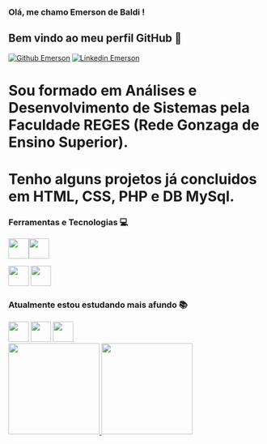 ### Olá, me chamo Emerson de Baldi ! 
## Bem vindo ao meu perfil GitHub 👋
[![Github Emerson](https://img.shields.io/badge/-Github-000?style=flat-square&logo=Github&logoColor=white&link=https://github.com/debaldi)](https://github.com/debaldi)
[![Linkedin Emerson](https://img.shields.io/badge/-LinkedIn-blue?style=flat-square&logo=Linkedin&logoColor=white&link=https://www.linkedin.com/in/emersondebaldi/)](https://www.linkedin.com/in/emersondebaldi/)

# Sou formado em Análises e Desenvolvimento de Sistemas pela Faculdade REGES (Rede Gonzaga de Ensino Superior).
# Tenho alguns projetos já concluidos em HTML, CSS, PHP e DB MySql.

### Ferramentas e Tecnologias 💻


            
<img src="https://cdn.jsdelivr.net/gh/devicons/devicon/icons/html5/html5-original-wordmark.svg" width="40" height="40"/><img src="https://cdn.jsdelivr.net/gh/devicons/devicon/icons/css3/css3-original-wordmark.svg" width="40" height="40"/>
          
<img src="https://cdn.jsdelivr.net/gh/devicons/devicon/icons/php/php-original.svg" width="40" height="40"/>
            
<img src="https://cdn.jsdelivr.net/gh/devicons/devicon/icons/mysql/mysql-original-wordmark.svg" width="40" height="40"/>

### Atualmente estou estudando mais afundo 📚

<img src="https://cdn.jsdelivr.net/gh/devicons/devicon/icons/javascript/javascript-original.svg" width="40" height="40"/>
            
<img src="https://cdn.jsdelivr.net/gh/devicons/devicon/icons/nodejs/nodejs-original-wordmark.svg" width="40" height="40"/>
            
<img src="https://cdn.jsdelivr.net/gh/devicons/devicon/icons/react/react-original.svg" width="40" height="40"/>
           
          
<div>
<a href="https://github.com/debaldi">
<img height="180em" src="https://github-readme-stats.vercel.app/api/top-langs/?username=debaldi&layout=compact&langs_count=7&theme=dracula"/>
<img height="180em" src="https://github-readme-stats.vercel.app/api?username=debaldi&show_icons=true&theme=dracula&include_all_commits=true&count_private=true"/>
</div>
          
          
